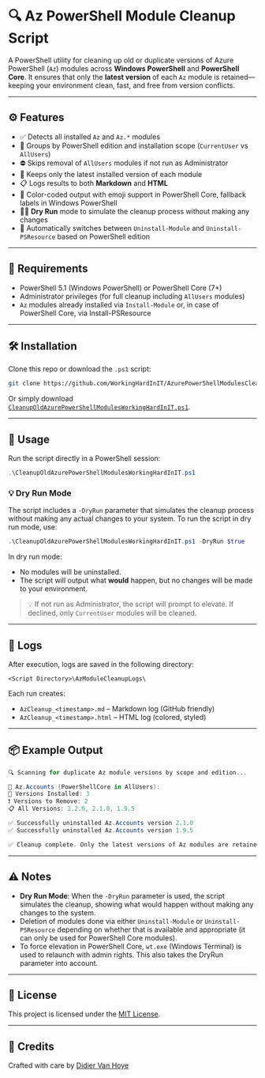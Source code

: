 # 🔍 Az PowerShell Module Cleanup Script

A PowerShell utility for cleaning up old or duplicate versions of Azure PowerShell (`Az`) modules across **Windows PowerShell** and **PowerShell Core**. It ensures that only the **latest version** of each `Az` module is retained—keeping your environment clean, fast, and free from version conflicts.

---

## ⚙️ Features

- ✅ Detects all installed `Az` and `Az.*` modules
- 🧩 Groups by PowerShell edition and installation scope (`CurrentUser` vs `AllUsers`)
- ⛔ Skips removal of `AllUsers` modules if not run as Administrator
- 🔄 Keeps only the latest installed version of each module
- 📋 Logs results to both **Markdown** and **HTML**
- 🎨 Color-coded output with emoji support in PowerShell Core, fallback labels in Windows PowerShell
- 🏃‍♂️ **Dry Run** mode to simulate the cleanup process without making any changes
- 🔧 Automatically switches between `Uninstall-Module` and `Uninstall-PSResource` based on PowerShell edition

---

## 🧰 Requirements

- PowerShell 5.1 (Windows PowerShell) or PowerShell Core (7+)
- Administrator privileges (for full cleanup including `AllUsers` modules)
- `Az` modules already installed via `Install-Module` or, in case of PowerShell Core, via Install-PSResource

---

## 🛠️ Installation

Clone this repo or download the `.ps1` script:

```bash
git clone https://github.com/WorkingHardInIT/AzurePowerShellModulesCleanUp.git
```

Or simply download [`CleanupOldAzurePowerShellModulesWorkingHardInIT.ps1`](./CleanupOldAzurePowerShellModulesWorkingHardInIT.ps1).

---

## 🚀 Usage

Run the script directly in a PowerShell session:

```powershell
.\CleanupOldAzurePowerShellModulesWorkingHardInIT.ps1
```

### 💡 **Dry Run Mode**

The script includes a `-DryRun` parameter that simulates the cleanup process without making any actual changes to your system. To run the script in dry run mode, use:

```powershell
.\CleanupOldAzurePowerShellModulesWorkingHardInIT.ps1 -DryRun $true
```

In dry run mode:

- No modules will be uninstalled.
- The script will output what **would** happen, but no changes will be made to your environment.

> 💡 If not run as Administrator, the script will prompt to elevate. If declined, only `CurrentUser` modules will be cleaned.

---

## 📝 Logs

After execution, logs are saved in the following directory:

```
<Script Directory>\AzModuleCleanupLogs\
```

Each run creates:

- `AzCleanup_<timestamp>.md` – Markdown log (GitHub friendly)
- `AzCleanup_<timestamp>.html` – HTML log (colored, styled)

---

## 📦 Example Output

```powershell
🔍 Scanning for duplicate Az module versions by scope and edition...

📌 Az.Accounts (PowerShellCore in AllUsers):
🧩 Versions Installed: 3
❗ Versions to Remove: 2
📋 All Versions: 2.2.0, 2.1.0, 1.9.5

✅ Successfully uninstalled Az.Accounts version 2.1.0
✅ Successfully uninstalled Az.Accounts version 1.9.5

✅ Cleanup complete. Only the latest versions of Az modules are retained.
```

---

## ⚠️ Notes

- **Dry Run Mode**: When the `-DryRun` parameter is used, the script simulates the cleanup, showing what would happen without making any changes to the system.
- Deletion of modules done via either  `Uninstall-Module` or `Uninstall-PSResource` depending on whether that is available and appropriate (it can only be used for PowerShell Core modules).
- To force elevation in PowerShell Core, `wt.exe` (Windows Terminal) is used to relaunch with admin rights. This also takes the DryRun parameter into account.

---

## 📄 License

This project is licensed under the [MIT License](./LICENSE).

---

## 🙌 Credits

Crafted with care by [Didier Van Hoye](https://github.com/WorkingHardInIT)
